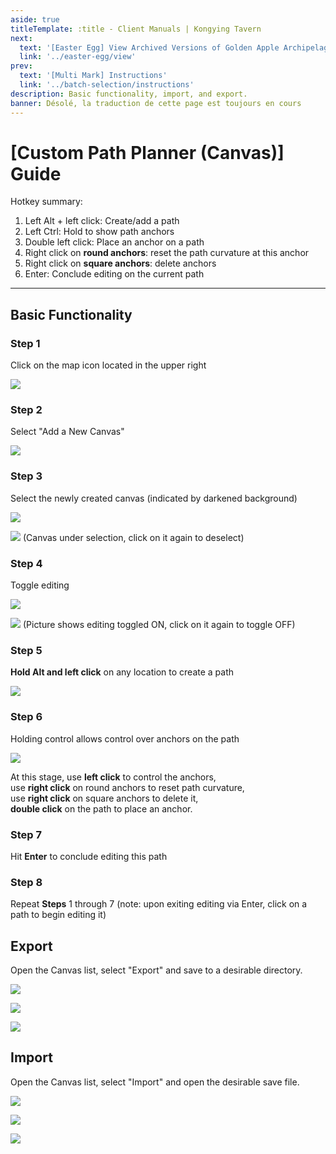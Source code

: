 ```yaml
---
aside: true
titleTemplate: :title - Client Manuals | Kongying Tavern
next:
  text: '[Easter Egg] View Archived Versions of Golden Apple Archipelago'
  link: '../easter-egg/view'
prev:
  text: '[Multi Mark] Instructions'
  link: '../batch-selection/instructions'
description: Basic functionality, import, and export.
banner: Désolé, la traduction de cette page est toujours en cours
---
```


[文：【画板】路线功能教程]: # 'https://support.qq.com/products/321980/faqs/121965'

# [Custom Path Planner (Canvas)] Guide

Hotkey summary:

1. Left Alt + left click: Create/add a path
2. Left Ctrl: Hold to show path anchors
3. Double left click: Place an anchor on a path
4. Right click on **round anchors**: reset the path curvature at this anchor
5. Right click on **square anchors**: delete anchors
6. Enter: Conclude editing on the current path

---

## Basic Functionality

### **Step** 1

Click on the map icon located in the upper right

![](/imgs/fr/manual/canvas/1.png)

### **Step** 2

Select "Add a New Canvas"

![](/imgs/fr/manual/canvas/2.png)

### **Step** 3

Select the newly created canvas (indicated by darkened background)

![](/imgs/fr/manual/canvas/3.png)

![](/imgs/fr/manual/canvas/4.png)
(Canvas under selection, click on it again to deselect)

### **Step** 4

Toggle editing

![](/imgs/fr/manual/canvas/5.png)

![](/imgs/fr/manual/canvas/6.png)
(Picture shows editing toggled ON, click on it again to toggle OFF)

### **Step** 5

**Hold Alt and left click** on any location to create a path

![](/imgs/fr/manual/canvas/7.png)

### **Step** 6

Holding control allows control over anchors on the path

![](/imgs/fr/manual/canvas/9.png)

At this stage, use **left click** to control the anchors,  
use **right click** on round anchors to reset path curvature,  
use **right click** on square anchors to delete it,  
**double click** on the path to place an anchor.

### **Step** 7

Hit **Enter** to conclude editing this path

### **Step** 8

Repeat **Steps** 1 through 7 (note: upon exiting editing via Enter, click on a path to begin editing it)

## Export

Open the Canvas list, select "Export" and save to a desirable directory.

![](/imgs/fr/manual/canvas/10.png)

![](/imgs/fr/manual/canvas/11.png)

![](/imgs/fr/manual/canvas/12.png)

## Import

Open the Canvas list, select "Import" and open the desirable save file.

![](/imgs/fr/manual/canvas/13.png)

![](/imgs/fr/manual/canvas/14.png)

![](/imgs/fr/manual/canvas/15.png)
